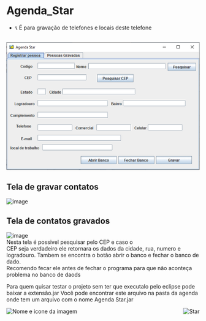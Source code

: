 # Agenda_Star
- 📞 É para gravação de telefones e locais deste telefone
##
<img aling="center" alt="AgendaG" src="https://github.com/GeovannaGame1YT/Agenda_Star/blob/407748b976174895e1a9b30a325fef3f417be4b1/Telas%20Agenda%20Star.gif">

## Tela de gravar contatos
![image](https://user-images.githubusercontent.com/90795502/158676897-1cb697a7-880f-46fe-a2c3-34ecef40d65e.png)

## Tela de contatos gravados
![image](https://user-images.githubusercontent.com/90795502/158677008-9f28d68e-f969-479f-99b5-189648994f65.png)
<br> Nesta tela é possivel pesquisar pelo CEP e caso o <br>
CEP seja verdadeiro ele retornara os dados da cidade, rua, numero e logradouro.
Tambem se encontra o botão abrir o banco e fechar o banco de dado. 
<br> Recomendo fecar ele antes de fechar o programa para que não aconteça problema no banco de daods


Para quem quisar testar o projeto sem ter que executalo pelo eclipse pode baixar a extensão.jar
Você pode encontrar este arquivo na pasta da agenda onde tem um arquivo com o nome Agenda Star.jar 

![Nome e icone da imagem](https://user-images.githubusercontent.com/90795502/142729320-f8978a97-b780-48a1-ac53-e055e939ffcf.PNG)
<img align="right" alt="Star" src="https://user-images.githubusercontent.com/90795502/142729320-f8978a97-b780-48a1-ac53-e055e939ffcf.PNG">
